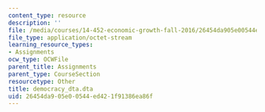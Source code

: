 ```yaml
---
content_type: resource
description: ''
file: /media/courses/14-452-economic-growth-fall-2016/26454da905e00544ed421f91386ea86f_democracy_dta.dta
file_type: application/octet-stream
learning_resource_types:
- Assignments
ocw_type: OCWFile
parent_title: Assignments
parent_type: CourseSection
resourcetype: Other
title: democracy_dta.dta
uid: 26454da9-05e0-0544-ed42-1f91386ea86f
---
```

